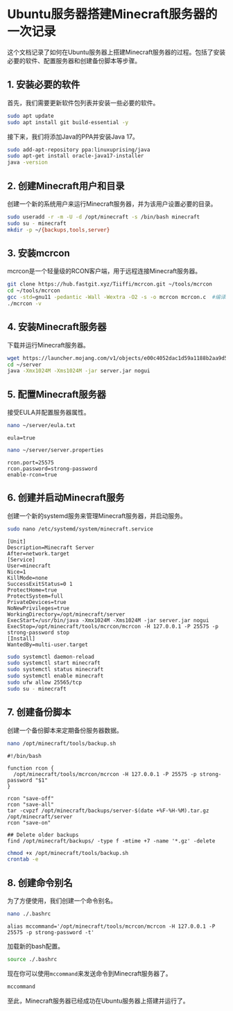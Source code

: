 # Ubuntu服务器搭建Minecraft服务器的一次记录

这个文档记录了如何在Ubuntu服务器上搭建Minecraft服务器的过程。包括了安装必要的软件、配置服务器和创建备份脚本等步骤。

## 1. 安装必要的软件

首先，我们需要更新软件包列表并安装一些必要的软件。

```bash
sudo apt update
sudo apt install git build-essential -y
```

接下来，我们将添加Java的PPA并安装Java 17。

```bash
sudo add-apt-repository ppa:linuxuprising/java 
sudo apt-get install oracle-java17-installer
java -version
```

## 2. 创建Minecraft用户和目录

创建一个新的系统用户来运行Minecraft服务器，并为该用户设置必要的目录。

```bash
sudo useradd -r -m -U -d /opt/minecraft -s /bin/bash minecraft
sudo su - minecraft
mkdir -p ~/{backups,tools,server}
```

## 3. 安装mcrcon

mcrcon是一个轻量级的RCON客户端，用于远程连接Minecraft服务器。

```bash
git clone https://hub.fastgit.xyz/Tiiffi/mcrcon.git ~/tools/mcrcon 
cd ~/tools/mcrcon
gcc -std=gnu11 -pedantic -Wall -Wextra -O2 -s -o mcrcon mcrcon.c  #编译mcrcon
./mcrcon -v
```

## 4. 安装Minecraft服务器

下载并运行Minecraft服务器。

```bash
wget https://launcher.mojang.com/v1/objects/e00c4052dac1d59a1188b2aa9d5a87113aaf1122/server.jar -P ~/server
cd ~/server
java -Xmx1024M -Xms1024M -jar server.jar nogui
```

## 5. 配置Minecraft服务器

接受EULA并配置服务器属性。

```bash
nano ~/server/eula.txt
```
```plaintext
eula=true
```

```bash
nano ~/server/server.properties
```
```plaintext
rcon.port=25575
rcon.password=strong-password
enable-rcon=true
```

## 6. 创建并启动Minecraft服务

创建一个新的systemd服务来管理Minecraft服务器，并启动服务。

```bash
sudo nano /etc/systemd/system/minecraft.service
```
```plaintext
[Unit]
Description=Minecraft Server
After=network.target
[Service]
User=minecraft
Nice=1
KillMode=none
SuccessExitStatus=0 1
ProtectHome=true
ProtectSystem=full
PrivateDevices=true
NoNewPrivileges=true
WorkingDirectory=/opt/minecraft/server
ExecStart=/usr/bin/java -Xmx1024M -Xms1024M -jar server.jar nogui
ExecStop=/opt/minecraft/tools/mcrcon/mcrcon -H 127.0.0.1 -P 25575 -p strong-password stop
[Install]
WantedBy=multi-user.target
```

```bash
sudo systemctl daemon-reload
sudo systemctl start minecraft
sudo systemctl status minecraft
sudo systemctl enable minecraft
sudo ufw allow 25565/tcp
sudo su - minecraft
```

## 7. 创建备份脚本

创建一个备份脚本来定期备份服务器数据。

```bash
nano /opt/minecraft/tools/backup.sh
```
```plaintext
#!/bin/bash

function rcon {
  /opt/minecraft/tools/mcrcon/mcrcon -H 127.0.0.1 -P 25575 -p strong-password "$1"
}

rcon "save-off"
rcon "save-all"
tar -cvpzf /opt/minecraft/backups/server-$(date +%F-%H-%M).tar.gz /opt/minecraft/server
rcon "save-on"

## Delete older backups
find /opt/minecraft/backups/ -type f -mtime +7 -name '*.gz' -delete
```

```bash
chmod +x /opt/minecraft/tools/backup.sh
crontab -e
```

## 8. 创建命令别名

为了方便使用，我们创建一个命令别名。

```bash
nano ./.bashrc
```
```plaintext
alias mccommand='/opt/minecraft/tools/mcrcon/mcrcon -H 127.0.0.1 -P 25575 -p strong-password -t'
```

加载新的bash配置。

```bash
source ./.bashrc
```

现在你可以使用`mccommand`来发送命令到Minecraft服务器了。

```bash
mccommand
```

至此，Minecraft服务器已经成功在Ubuntu服务器上搭建并运行了。
